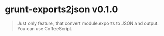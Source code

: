 # grunt-exports2json v0.1.0

> Just only feature, that convert module.exports to JSON and output. You can use CoffeeScript.
